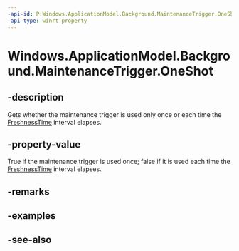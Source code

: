 ```yaml
---
-api-id: P:Windows.ApplicationModel.Background.MaintenanceTrigger.OneShot
-api-type: winrt property
---
```


<!-- Property syntax
public bool OneShot { get; }
-->

# Windows.ApplicationModel.Background.MaintenanceTrigger.OneShot

## -description
Gets whether the maintenance trigger is used only once or each time the [FreshnessTime](timetrigger_freshnesstime.md) interval elapses.

## -property-value
True if the maintenance trigger is used once; false if it is used each time the [FreshnessTime](timetrigger_freshnesstime.md) interval elapses.

## -remarks

## -examples

## -see-also
